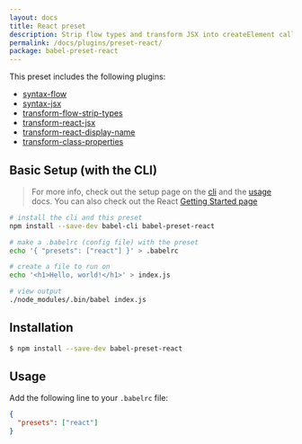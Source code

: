 ```yaml
---
layout: docs
title: React preset
description: Strip flow types and transform JSX into createElement calls.
permalink: /docs/plugins/preset-react/
package: babel-preset-react
---
```


This preset includes the following plugins:

- [syntax-flow](/docs/plugins/syntax-flow)
- [syntax-jsx](/docs/plugins/syntax-jsx)
- [transform-flow-strip-types](/docs/plugins/transform-flow-strip-types)
- [transform-react-jsx](/docs/plugins/transform-react-jsx)
- [transform-react-display-name](/docs/plugins/transform-react-display-name)
- [transform-class-properties](https://babeljs.io/docs/plugins/transform-class-properties/)

## Basic Setup (with the CLI)

> For more info, check out the setup page on the [cli](/docs/setup/) and the [usage](/docs/usage/cli/) docs.
> You can also check out the React [Getting Started page](https://facebook.github.io/react/docs/getting-started.html)

```sh
# install the cli and this preset
npm install --save-dev babel-cli babel-preset-react

# make a .babelrc (config file) with the preset
echo '{ "presets": ["react"] }' > .babelrc

# create a file to run on
echo '<h1>Hello, world!</h1>' > index.js

# view output
./node_modules/.bin/babel index.js
```

## Installation

```sh
$ npm install --save-dev babel-preset-react
```

## Usage

Add the following line to your `.babelrc` file:

```json
{
  "presets": ["react"]
}
```

